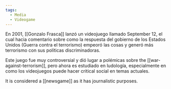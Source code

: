 ```yaml
---
tags:
  - Media
  - Videogame
---
```


En 2001, [[Gonzalo Frasca]] lanzó un videojuego llamado September 12, el cual hacia comentario sobre como la respuesta del gobierno de los Estados Unidos (Guerra contra el terrorismo) empeoró las cosas y generó más terrorismo con sus políticas discriminadoras. 

Este juego fue muy controversial y dió lugar a polémicas sobre the [[war-against-terrorism]], pero ahora es estudiado en ludología, especialmente en como los videojuegos puede hacer critical social en temas actuales. 

It is considered a [[newsgame]] as it has journalistic purposes. 
